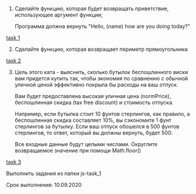 1) Сделайте функцию, которая будет возвращать приветствие, использующее аргумент функции;

    Программа должна вернуть "Hello, (name) how are you doing today?"

[task  1](https://www.codewars.com/kata/55a70521798b14d4750000a4/train/javascript)


2) Сделайте функцию, которая возвращает периметр прямоугольника

[task 2](https://www.codewars.com/kata/5ab6538b379d20ad880000ab/train/javascript)

3) Цель этого ката - выяснить, сколько бутылок беспошлинного виски вам придется купить так, чтобы экономия по сравнению с обычной уличной ценой эффективно покрыла бы расходы на ваш отпуск.

    Вам будет предоставлена высокая уличная цена (normPrice), беспошлинная скидка (tax free discount) и стоимость отпуска.

    Например, если бутылка стоит 10 фунтов стерлингов, как правило, а беспошлинная скидка составляет 10%, вы сэкономите 1 фунт стерлингов за бутылку. Если ваш отпуск обошелся в 500 фунтов стерлингов, то ответ, который вы должны вернуть, будет 500.

    Все входные данные будут целыми числами. Округлите возвращаемое значение при помощи Math.floor()

[task 3](https://www.codewars.com/kata/57e92e91b63b6cbac20001e5/train/javascript)

Выполнить задания из папки js-task_1

Срок выполнения: 10.09.2020
